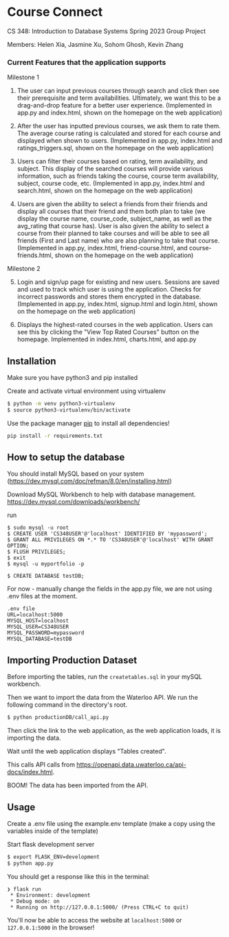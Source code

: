 # Course Connect
CS 348: Introduction to Database Systems Spring 2023 Group Project

Members: Helen Xia, Jasmine Xu, Sohom Ghosh, Kevin Zhang

### Current Features that the application supports
Milestone 1
1. The user can input previous courses through search and click then see their prerequisite
and term availabilities. Ultimately, we want this to be a drag-and-drop feature for a better
user experience. (Implemented in app.py and index.html, shown on the homepage on the web application)

2. After the user has inputted previous courses, we ask them to rate them. The average
course rating is calculated and stored for each course and displayed when shown to
users. (Implemented in app.py, index.html and ratings_triggers.sql, shown on the homepage on the web application)


3. Users can filter their courses based on rating, term availability, and subject. This display
of the searched courses will provide various information, such as friends taking the
course, course term availability, subject, course code, etc.
(Implemented in app.py, index.html and search.html, shown on the homepage on the web application)

4. Users are given the ability to select a friends from their friends and display all courses that
their friend and them both plan to take (we display the course name, course_code, subject_name, as
well as the avg_rating that course has). User is also given the ability to select a course from their
planned to take courses and will be able to see all friends (First and Last name) who are also planning
to take that course. (Implemented in app.py, index.html, friend-course.html, and course-friends.html,
shown on the homepage on the web application)

Milestone 2

5. Login and sign/up page for existing and new users. Sessions are saved and used to track
which user is using the application. Checks for incorrect passwords and stores them encrypted
in the database. (Implemented in app.py, index.html, signup.html and login.html, shown on the homepage on the web application)

6. Displays the highest-rated courses in the web application. Users can see this by clicking the "View Top Rated Courses"
button on the homepage. Implemented in index.html, charts.html, and app.py

## Installation

Make sure you have python3 and pip installed

Create and activate virtual environment using virtualenv
```bash
$ python -m venv python3-virtualenv
$ source python3-virtualenv/bin/activate
```

Use the package manager [pip](https://pip.pypa.io/en/stable/) to install all dependencies!

```bash
pip install -r requirements.txt
```

## How to setup the database
You should install MySQL based on your system (https://dev.mysql.com/doc/refman/8.0/en/installing.html)

Download MySQL Workbench to help with database management. https://dev.mysql.com/downloads/workbench/

run
```
$ sudo mysql -u root
$ CREATE USER 'CS348USER'@'localhost' IDENTIFIED BY 'mypassword';
$ GRANT ALL PRIVILEGES ON *.* TO 'CS348USER'@'localhost' WITH GRANT OPTION;
$ FLUSH PRIVILEGES;
$ exit
$ mysql -u myportfolio -p
```
```
$ CREATE DATABASE testDB;
```
For now - manually change the fields in the app.py file, we are not using .env files at the moment.
```
.env file
URL=localhost:5000
MYSQL_HOST=localhost
MYSQL_USER=CS348USER
MYSQL_PASSWORD=mypassword
MYSQL_DATABASE=testDB
```

## Importing Production Dataset
Before importing the tables, run the ```createtables.sql``` in your mySQL workbench.

Then we want to import the data from the Waterloo API. We run the following command in the directory's root.

```bash
$ python productionDB/call_api.py
```

Then click the link to the web application, as the web application loads, it is importing the data.

Wait until the web application displays "Tables created".

This calls API calls from https://openapi.data.uwaterloo.ca/api-docs/index.html.

BOOM! The data has been imported from the API.

## Usage

Create a .env file using the example.env template (make a copy using the variables inside of the template)

Start flask development server
```bash
$ export FLASK_ENV=development
$ python app.py
```

You should get a response like this in the terminal:
```
❯ flask run
 * Environment: development
 * Debug mode: on
 * Running on http://127.0.0.1:5000/ (Press CTRL+C to quit)
```

You'll now be able to access the website at `localhost:5000` or `127.0.0.1:5000` in the browser! 


